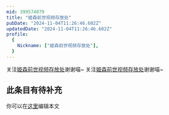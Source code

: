 ```yaml
---
mid: 399574079
title: "姫森前世视频存放处"
pubDate: "2024-11-04T11:26:46.602Z"
updatedDate: "2024-11-04T11:26:46.602Z"
profile:
  {
    Nickname: ["姫森前世视频存放处"],
  }
---
```


关注[姫森前世视频存放处](https://space.bilibili.com/399574079)谢谢喵~ 关注[姫森前世视频存放处](https://space.bilibili.com/399574079)谢谢喵~

## 此条目有待补充
你可以在[这里](https://github.com/Yuhanawa/VTuber.ICU/edit/master/src/content/v/姫森前世视频存放处/index.md)编辑本文
